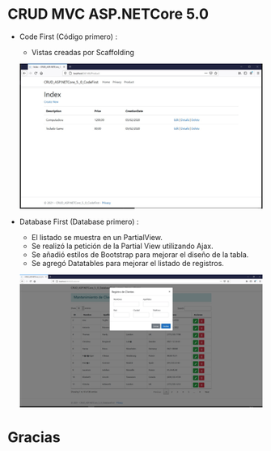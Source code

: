 # CRUD MVC ASP.NETCore 5.0

- Code First (Código primero) : 
    - Vistas creadas por Scaffolding

    ![Imagen 01](Code_First.jpg "Imagen 01")

- Database First (Database primero) : 
    - El listado se muestra en un PartialView.
    - Se realizó la petición de la Partial View utilizando Ajax.
    - Se añadió estilos de Bootstrap para mejorar el diseño de la tabla.
    - Se agregó Datatables para mejorar el listado de registros.

    ![Imagen 02](Database_First.jpg "Imagen 02")

# Gracias
